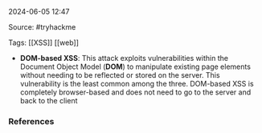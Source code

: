 
2024-06-05 12:47

Source: #tryhackme 

Tags: [[XSS]] [[web]]

- **DOM-based XSS**: This attack exploits vulnerabilities within the Document Object Model (**DOM**) to manipulate existing page elements without needing to be reflected or stored on the server. This vulnerability is the least common among the three.
DOM-based XSS is completely browser-based and does not need to go to the server and back to the client

### References
